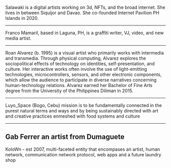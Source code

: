 Salawaki is a digital artists working on 3d, NFTs, and the broad internet. She lives in between Siquijor and Davao. She co-founded Internet Pavilion PH Islands in 2020.

----
Franco Mamaril, based in Laguna, PH, is a graffiti writer, VJ, video, and new media artist.

----
Roan Alvarez (b. 1995) is a visual artist who primarily works with intermedia and transmedia. Through physical computing, Alvarez explores the sociopolitical effects of technology on identities, self-presentation, and culture. Her interactive works often involve the use of light-emitting technologies, microcontrollers, sensors, and other electronic components, which allow the audience to participate in diverse narratives concerning human-technology relations. Alvarez earned her Bachelor of Fine Arts degree from the University of the Philippines Diliman in 2015.

----

Luyo_Space (Bogo, Cebu) mission is to be fundamentally connected in the purest natural terms and ways and by being sustainably directed with art and creative practices enmeshed with food systems and culture

----
Gab Ferrer
an artist from Dumaguete
----
KoloWn - est 2007, multi-faceted entity that encompases an artist, human network, communication network protocol, web apps and a future laundry shop
